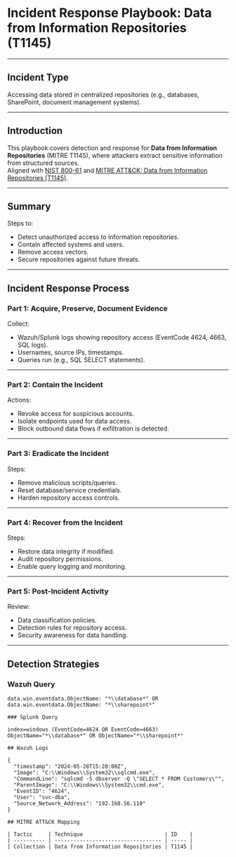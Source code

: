# Incident Response Playbook: Data from Information Repositories (T1145)

---

## Incident Type

Accessing data stored in centralized repositories (e.g., databases, SharePoint, document management systems).

---

## Introduction

This playbook covers detection and response for **Data from Information Repositories** (MITRE T1145), where attackers extract sensitive information from structured sources.  
Aligned with [NIST 800-61](https://nvlpubs.nist.gov/nistpubs/SpecialPublications/NIST.SP.800-61r2.pdf) and [MITRE ATT&CK: Data from Information Repositories (T1145)](https://attack.mitre.org/techniques/T1145/).

---

## Summary

Steps to:

- Detect unauthorized access to information repositories.
- Contain affected systems and users.
- Remove access vectors.
- Secure repositories against future threats.

---

## Incident Response Process

### Part 1: Acquire, Preserve, Document Evidence

Collect:

- Wazuh/Splunk logs showing repository access (EventCode 4624, 4663, SQL logs).
- Usernames, source IPs, timestamps.
- Queries run (e.g., SQL SELECT statements).

---

### Part 2: Contain the Incident

Actions:

- Revoke access for suspicious accounts.
- Isolate endpoints used for data access.
- Block outbound data flows if exfiltration is detected.

---

### Part 3: Eradicate the Incident

Steps:

- Remove malicious scripts/queries.
- Reset database/service credentials.
- Harden repository access controls.

---

### Part 4: Recover from the Incident

Steps:

- Restore data integrity if modified.
- Audit repository permissions.
- Enable query logging and monitoring.

---

### Part 5: Post-Incident Activity

Review:

- Data classification policies.
- Detection rules for repository access.
- Security awareness for data handling.

---

## Detection Strategies

### Wazuh Query

```kql
data.win.eventdata.ObjectName: "*\\database*" OR data.win.eventdata.ObjectName: "*\\sharepoint*"

### Splunk Query

index=windows (EventCode=4624 OR EventCode=4663) ObjectName="*\\database*" OR ObjectName="*\\sharepoint*"

## Wazuh Logs

{
  "timestamp": "2024-05-28T15:20:00Z",
  "Image": "C:\\Windows\\System32\\sqlcmd.exe",
  "CommandLine": "sqlcmd -S dbserver -Q \"SELECT * FROM Customers\"",
  "ParentImage": "C:\\Windows\\System32\\cmd.exe",
  "EventID": "4624",
  "User": "svc-dba",
  "Source_Network_Address": "192.168.56.110"
}

## MITRE ATT&CK Mapping

| Tactic     | Technique                          | ID    |
| ---------- | ---------------------------------- | ----- |
| Collection | Data from Information Repositories | T1145 |
